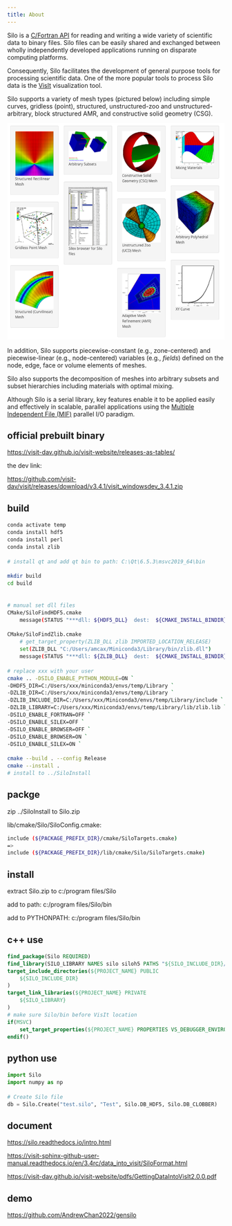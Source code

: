 ```yaml
---
title: About
---
```

Silo is a [C/Fortran API](https://silo.readthedocs.io/) for reading and writing a wide variety of scientific data to binary files.
Silo files can be easily shared and exchanged between wholly independently developed applications running on disparate computing platforms.

Consequently, Silo facilitates the development of general purpose tools for processing scientific data.
One of the more popular tools to process Silo data is the [VisIt](https://github.com/visit-dav/visit) visualization tool.

Silo supports a variety of mesh types (pictured below) including simple curves, gridless (point), structured, unstructured-zoo and unstructured-arbitrary, block structured AMR, and constructive solid geometry (CSG).

<center><img src="docs/images/silo_objects.png" style="height:500px;" /></center>

In addition, Silo supports piecewise-constant (e.g., zone-centered) and piecewise-linear (e.g., node-centered) variables (e.g., *fields*) defined on the node, edge, face or volume elements of meshes.

Silo also supports the decomposition of meshes into arbitrary subsets and subset hierarchies including materials with optimal mixing.

Although Silo is a serial library, key features enable it to be applied easily and effectively in scalable, parallel applications using the [Multiple Independent File (MIF)](https://www.hdfgroup.org/2017/03/mif-parallel-io-with-hdf5/) parallel I/O paradigm.

## official prebuilt binary

https://visit-dav.github.io/visit-website/releases-as-tables/

the dev link:  

https://github.com/visit-dav/visit/releases/download/v3.4.1/visit_windowsdev_3.4.1.zip

## build


```bash
conda activate temp
conda install hdf5
conda install perl
conda instal zlib

# install qt and add qt bin to path: C:\Qt\6.5.3\msvc2019_64\bin

mkdir build
cd build


# manual set dll files
CMake/SiloFindHDF5.cmake
    message(STATUS "***dll: ${HDF5_DLL}  dest:  ${CMAKE_INSTALL_BINDIR}")

CMake/SiloFindZlib.cmake
    # get_target_property(ZLIB_DLL zlib IMPORTED_LOCATION_RELEASE)
    set(ZLIB_DLL "C:/Users/amcax/Miniconda3/Library/bin/zlib.dll")
    message(STATUS "***dll: ${ZLIB_DLL}  dest:  ${CMAKE_INSTALL_BINDIR}")

# replace xxx with your user
cmake .. -DSILO_ENABLE_PYTHON_MODULE=ON `
-DHDF5_DIR=C:/Users/xxx/miniconda3/envs/temp/Library `
-DZLIB_DIR=C:/Users/xxx/miniconda3/envs/temp/Library `
-DZLIB_INCLUDE_DIR=C:/Users/xxx/Miniconda3/envs/temp/Library/include `
-DZLIB_LIBRARY=C:/Users/xxx/Miniconda3/envs/temp/Library/lib/zlib.lib `
-DSILO_ENABLE_FORTRAN=OFF `
-DSILO_ENABLE_SILEX=OFF `
-DSILO_ENABLE_BROWSER=OFF `
-DSILO_ENABLE_BROWSER=ON `
-DSILO_ENABLE_SILEX=ON `

cmake --build . --config Release
cmake --install .
# install to ../SiloInstall

```

## packge

zip ../SiloInstall to Silo.zip

lib/cmake/Silo/SiloConfig.cmake:
```bash
include (${PACKAGE_PREFIX_DIR}/cmake/SiloTargets.cmake)
=>
include (${PACKAGE_PREFIX_DIR}/lib/cmake/Silo/SiloTargets.cmake)

```

## install

extract Silo.zip to c:/program files/Silo

add to path:  c:/program files/Silo/bin

add to PYTHONPATH:  c:/program files/Silo/bin

## c++ use



```cmake
find_package(Silo REQUIRED)
find_library(SILO_LIBRARY NAMES silo siloh5 PATHS "${SILO_INCLUDE_DIR}/../lib")
target_include_directories(${PROJECT_NAME} PUBLIC 
    ${SILO_INCLUDE_DIR}
)
target_link_libraries(${PROJECT_NAME} PRIVATE 
    ${SILO_LIBRARY} 
)
# make sure Silo/bin before VisIt location
if(MSVC)
    set_target_properties(${PROJECT_NAME} PROPERTIES VS_DEBUGGER_ENVIRONMENT "${SILO_INCLUDE_DIR}/../bin;%PATH%")
endif()

```

## python use

```python
import Silo
import numpy as np

# Create Silo file
db = Silo.Create("test.silo", "Test", Silo.DB_HDF5, Silo.DB_CLOBBER)
```

## document

https://silo.readthedocs.io/intro.html

https://visit-sphinx-github-user-manual.readthedocs.io/en/3.4rc/data_into_visit/SiloFormat.html

https://visit-dav.github.io/visit-website/pdfs/GettingDataIntoVisIt2.0.0.pdf

## demo

https://github.com/AndrewChan2022/gensilo

